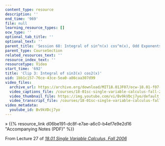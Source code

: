 ```yaml
---
content_type: resource
description: ''
end_time: '969'
file: null
learning_resource_types: []
ocw_type: ''
optional_tab_title: ''
optional_text: ''
parent_title: 'Session 68: Integral of sin^n(x) cos^m(x), Odd Exponents'
parent_type: CourseSection
related_resources_text: ''
resource_index_text: ''
resourcetype: Video
start_time: '692'
title: 'Clip 3: Integral of sin3(x) cos2(x)'
uid: 1bb1c157-76ce-43ce-5ea0-a86caa307d99
video_files:
  archive_url: https://archive.org/download/MIT18.01JF07/ocw-18.01-f07-lec27_300k.mp4
  video_captions_file: /courses/18-01sc-single-variable-calculus-fall-2010/6cf5d57358d756e69e9dded918b34cdf_Bv9kVDcj7yo.vtt
  video_thumbnail_file: https://img.youtube.com/vi/Bv9kVDcj7yo/default.jpg
  video_transcript_file: /courses/18-01sc-single-variable-calculus-fall-2010/7fba208252e1c51e0c1f940aa545abdd_Bv9kVDcj7yo.pdf
video_metadata:
  youtube_id: Bv9kVDcj7yo
---
```


» {{% resource_link d06be191-dc8f-e7ae-a6c0-b4ef7e9e2d16 "Accompanying Notes (PDF)" %}}

From Lecture 27 of [_18.01 Single Variable Calculus, Fall 2006_](/courses/18-01-single-variable-calculus-fall-2006/video_galleries/video-lectures)